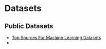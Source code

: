 # Datasets

## Public Datasets

- [Top Sources For Machine Learning Datasets](https://towardsdatascience.com/top-sources-for-machine-learning-datasets-bb6d0dc3378b)
- 

